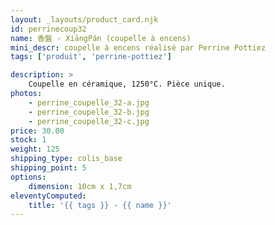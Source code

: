 ```yaml
---
layout: _layouts/product_card.njk
id: perrinecoup32
name: 香盤 - XiāngPán (coupelle à encens)
mini_descr: coupelle à encens réalisé par Perrine Pottiez
tags: ['produit', 'perrine-pottiez']

description: >
    Coupelle en céramique, 1250°C. Pièce unique.
photos:
    - perrine_coupelle_32-a.jpg
    - perrine_coupelle_32-b.jpg
    - perrine_coupelle_32-c.jpg
price: 30.00
stock: 1
weight: 125
shipping_type: colis_base
shipping_point: 5
options:
    dimension: 10cm x 1,7cm
eleventyComputed:
    title: '{{ tags }} - {{ name }}'
---
```

